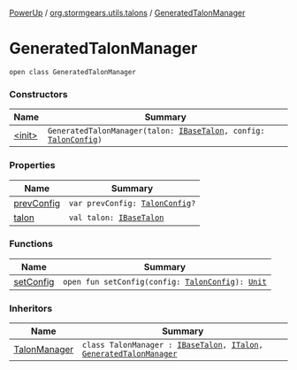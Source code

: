 [PowerUp](../../index.md) / [org.stormgears.utils.talons](../index.md) / [GeneratedTalonManager](./index.md)

# GeneratedTalonManager

`open class GeneratedTalonManager`

### Constructors

| Name | Summary |
|---|---|
| [&lt;init&gt;](-init-.md) | `GeneratedTalonManager(talon: `[`IBaseTalon`](../-i-base-talon/index.md)`, config: `[`TalonConfig`](../-talon-config/index.md)`)` |

### Properties

| Name | Summary |
|---|---|
| [prevConfig](prev-config.md) | `var prevConfig: `[`TalonConfig`](../-talon-config/index.md)`?` |
| [talon](talon.md) | `val talon: `[`IBaseTalon`](../-i-base-talon/index.md) |

### Functions

| Name | Summary |
|---|---|
| [setConfig](set-config.md) | `open fun setConfig(config: `[`TalonConfig`](../-talon-config/index.md)`): `[`Unit`](https://kotlinlang.org/api/latest/jvm/stdlib/kotlin/-unit/index.html) |

### Inheritors

| Name | Summary |
|---|---|
| [TalonManager](../-talon-manager/index.md) | `class TalonManager : `[`IBaseTalon`](../-i-base-talon/index.md)`, `[`ITalon`](../-i-talon/index.md)`, `[`GeneratedTalonManager`](./index.md) |
